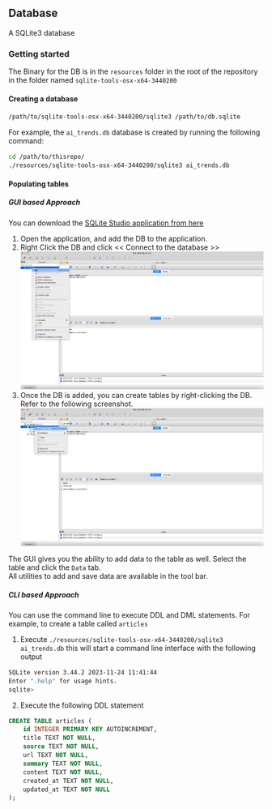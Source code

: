 ## Database
A SQLite3 database

### Getting started
The Binary for the DB is in the `resources` folder in  the root of the repository in the folder named `sqlite-tools-osx-x64-3440200`
#### Creating a database
```bash
/path/to/sqlite-tools-osx-x64-3440200/sqlite3 /path/to/db.sqlite
```
For example, the `ai_trends.db` database is created by running the following command:
```bash
cd /path/to/thisrepo/
./resources/sqlite-tools-osx-x64-3440200/sqlite3 ai_trends.db
```

#### Populating tables

##### GUI based Approach
You can download the [SQLite Studio application from here](!https://sqlitestudio.pl/)
1. Open the application, and add the DB to the application. 
2. Right Click the DB and click << Connect to the database >>
![Connect to DB](../resources/assets/ConnectDB.png)
1. Once the DB is added, you can create tables by right-clicking the DB. Refer to the following screenshot.
![Create Table](../resources/assets/CreateTable.png)

The GUI gives you the ability to add data to the table as well. Select the table and click the `Data` tab.  
All utilities to add and save data are available in the tool bar.

##### CLI based Approach
You can use the command line to execute DDL and DML statements. For example, to create a table called `articles` 
1. Execute `./resources/sqlite-tools-osx-x64-3440200/sqlite3 ai_trends.db` this will start a command line interface with the following output
```bash
SQLite version 3.44.2 2023-11-24 11:41:44
Enter ".help" for usage hints.
sqlite> 
```
2. Execute the following DDL statement
```sql
CREATE TABLE articles (
    id INTEGER PRIMARY KEY AUTOINCREMENT,
    title TEXT NOT NULL,
    source TEXT NOT NULL,
    url TEXT NOT NULL,
    summary TEXT NOT NULL,
    content TEXT NOT NULL,
    created_at TEXT NOT NULL,
    updated_at TEXT NOT NULL
);
```
 